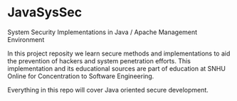 # JavaSysSec
System Security Implementations in Java / Apache Management Environment

In this project reposity we learn secure methods and implementations to aid the prevention of hackers 
and system penetration efforts. This implementation and its educational sources are part of education
at SNHU Online for Concentration to Software Engineering.

Everything in this repo will cover Java oriented secure development.
